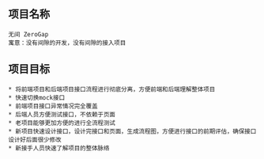 ## 项目名称
    无间 ZeroGap
    寓意：没有间隙的开发，没有间隙的接入项目
## 项目目标
    * 将前端项目和后端项目接口流程进行彻底分离，方便前端和后端理解整体项目
    * 快速切换mock接口
    * 前端项目接口异常情况完全覆盖
    * 后端人员方便测试接口，不依赖于页面
    * 老项目能够更加方便的进行全流程测试
    * 新项目快速设计接口，设计完接口和页面，生成流程图，方便进行接口的前期评估，确保接口设计好后面很少修改
    * 新接手人员快速了解项目的整体脉络






